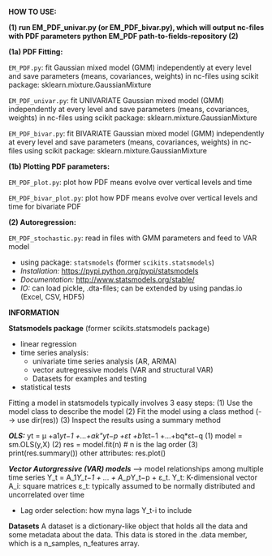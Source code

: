 **HOW TO USE:**

**(1) run EM_PDF_univar.py (or EM_PDF_bivar.py), which will output nc-files with PDF parameters
python EM_PDF path-to-fields-repository
(2)**



**(1a) PDF Fitting:**

`EM_PDF.py`: fit Gaussian mixed model (GMM) independently at every level and save parameters (means, covariances, weights) in nc-files
    using scikit package: sklearn.mixture.GaussianMixture

`EM_PDF_univar.py`: fit UNIVARIATE Gaussian mixed model (GMM) independently at every level and save parameters (means, covariances, weights) in nc-files
    using scikit package: sklearn.mixture.GaussianMixture

`EM_PDF_bivar.py`: fit BIVARIATE Gaussian mixed model (GMM) independently at every level and save parameters (means, covariances, weights) in nc-files
    using scikit package: sklearn.mixture.GaussianMixture

**(1b) Plotting PDF parameters:**

`EM_PDF_plot.py`: plot how PDF means evolve over vertical levels and time

`EM_PDF_bivar_plot.py`: plot how PDF means evolve over vertical levels and time for bivariate PDF

**(2) Autoregression:**

`EM_PDF_stochastic.py`: read in files with GMM parameters and feed to VAR model
- using package:  `statsmodels` (former `scikits.statsmodels`)
- _Installation:_ https://pypi.python.org/pypi/statsmodels
- _Documentation:_ http://www.statsmodels.org/stable/
- _IO:_ can load pickle, .dta-files; can be extended by using pandas.io (Excel, CSV, HDF5)





**INFORMATION**

**Statsmodels package** (former scikits.statsmodels package)
- linear regression
- time series analysis:
    - univariate time series analysis (AR, ARIMA)
    - vector autregressive models (VAR and structural VAR)
    - Datasets for examples and testing
- statistical tests

Fitting a model in statsmodels typically involves 3 easy steps:
(1) Use the model class to describe the model
(2) Fit the model using a class method (--> use dir(res))
(3) Inspect the results using a summary method

_**OLS:**_
yt = μ +a1*yt−1 +...+ak"yt−p +εt +b1*εt−1 +...+bq*εt−q
(1) model = sm.OLS(y,X)
(2) res = model.fit(n)  # n is the lag order
(3) print(res.summary())
other attributes:
res.plot()

_**Vector Autorgressive (VAR) models**_
--> model relationships among multiple time series
Y_t = A_1*Y_t−1 + ... + A_p*Y_t−p + ε_t.
Y_t: K-dimensional vector
A_i: square matrices
ε_t: typically assumed to be normally distributed and uncorrelated over time

- Lag order selection: how myna lags Y_t-i to include


**Datasets**
A dataset is a dictionary-like object that holds all the data and some metadata about the data.
This data is stored in the .data member, which is a n_samples, n_features array.




